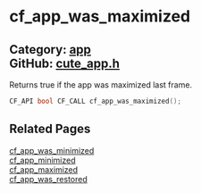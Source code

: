 [](../header.md ':include')

# cf_app_was_maximized

Category: [app](/api_reference?id=app)  
GitHub: [cute_app.h](https://github.com/RandyGaul/cute_framework/blob/master/include/cute_app.h)  
---

Returns true if the app was maximized last frame.

```cpp
CF_API bool CF_CALL cf_app_was_maximized();
```

## Related Pages

[cf_app_was_minimized](/app/cf_app_was_minimized.md)  
[cf_app_minimized](/app/cf_app_minimized.md)  
[cf_app_maximized](/app/cf_app_maximized.md)  
[cf_app_was_restored](/app/cf_app_was_restored.md)  
